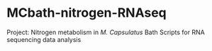 # MCbath-nitrogen-RNAseq
Project: Nitrogen metabolism in _M. Capsulatus_ Bath 
Scripts for RNA sequencing data analysis
